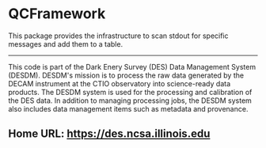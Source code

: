
# QCFramework

This package provides the infrastructure to scan stdout for specific messages and
add them to a table.

----------------------------------------
This code is part of the Dark Enery Survey (DES) Data Management System (DESDM).
DESDM's mission is to process the raw data generated by the DECAM instrument at the 
CTIO observatory into science-ready data products.   The DESDM system is used for the 
processing and calibration of the DES data.   In addition to managing processing jobs, the 
DESDM system also includes data management items such as metadata and provenance.

Home URL: https://des.ncsa.illinois.edu
----------------------------------------

